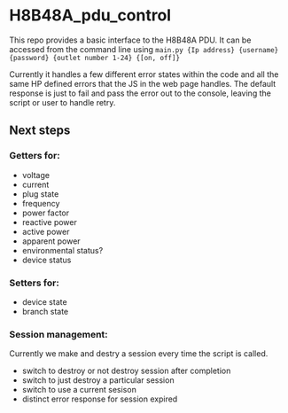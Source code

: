 # H8B48A_pdu_control
This repo provides a basic interface to the H8B48A PDU. It can be accessed from the command line using `main.py {Ip address} {username} {password} {outlet number 1-24} {[on, off]}`

Currently it handles a few different error states within the code and all the same HP defined errors that the JS in the web page handles. The default response is just to fail and pass the error out to the console, leaving the script or user to handle retry.

## Next steps

### Getters for: 
  - voltage
  - current
  - plug state
  - frequency
  - power factor
  - reactive power
  - active power
  - apparent power
  - environmental status?
  - device status

### Setters for:
  - device state
  - branch state

### Session management:
Currently we make and destry a session every time the script is called. 
  - switch to destroy or not destroy session after completion
  - switch to just destroy a particular session
  - switch to use a current sesison
  - distinct error response for session expired
